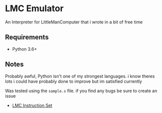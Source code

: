 # LMC Emulator
An Interpreter for LittleManComputer that i wrote in a bit of free time

## Requirements

- Python 3.6+

## Notes

Probably awful, Python isn't one of my strongest languages. i know theres lots i could have probably done to improve but im satisfied currently

Was tested using the `sample.s` file. if you find any bugs be sure to create an issue

- [LMC Instruction Set](http://www.yorku.ca/sychen/research/LMC/LMCInstructions.html)
